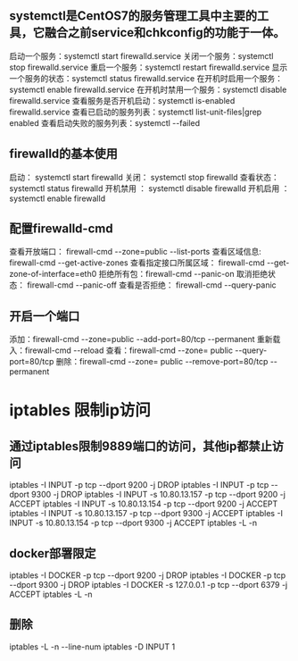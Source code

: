 ## systemctl是CentOS7的服务管理工具中主要的工具，它融合之前service和chkconfig的功能于一体。
启动一个服务：systemctl start firewalld.service
关闭一个服务：systemctl stop firewalld.service
重启一个服务：systemctl restart firewalld.service
显示一个服务的状态：systemctl status firewalld.service
在开机时启用一个服务：systemctl enable firewalld.service
在开机时禁用一个服务：systemctl disable firewalld.service
查看服务是否开机启动：systemctl is-enabled firewalld.service
查看已启动的服务列表：systemctl list-unit-files|grep enabled
查看启动失败的服务列表：systemctl --failed

## firewalld的基本使用
启动： systemctl start firewalld
关闭： systemctl stop firewalld
查看状态： systemctl status firewalld 
开机禁用  ： systemctl disable firewalld
开机启用  ： systemctl enable firewalld

## 配置firewalld-cmd
查看开放端口： firewall-cmd --zone=public --list-ports
查看区域信息:  firewall-cmd --get-active-zones
查看指定接口所属区域： firewall-cmd --get-zone-of-interface=eth0
拒绝所有包：firewall-cmd --panic-on
取消拒绝状态： firewall-cmd --panic-off
查看是否拒绝： firewall-cmd --query-panic

## 开启一个端口
添加：firewall-cmd --zone=public --add-port=80/tcp --permanent
重新载入：firewall-cmd --reload
查看：firewall-cmd --zone= public --query-port=80/tcp
删除：firewall-cmd --zone= public --remove-port=80/tcp --permanent



# iptables 限制ip访问
## 通过iptables限制9889端口的访问，其他ip都禁止访问
iptables -I INPUT -p tcp --dport 9200 -j DROP
iptables -I INPUT -p tcp --dport 9300 -j DROP
iptables -I INPUT -s 10.80.13.157 -p tcp --dport 9200 -j ACCEPT
iptables -I INPUT -s 10.80.13.154 -p tcp --dport 9200 -j ACCEPT
iptables -I INPUT -s 10.80.13.157 -p tcp --dport 9300 -j ACCEPT
iptables -I INPUT -s 10.80.13.154 -p tcp --dport 9300 -j ACCEPT
iptables -L -n

## docker部署限定
iptables -I DOCKER -p tcp --dport 9200 -j DROP
iptables -I DOCKER -p tcp --dport 9300 -j DROP
iptables -I DOCKER -s 127.0.0.1 -p tcp --dport 6379 -j ACCEPT
iptables -L -n

## 删除
iptables -L -n --line-num
iptables -D INPUT 1